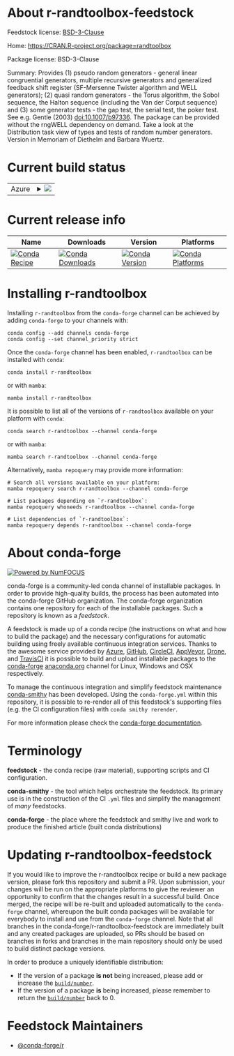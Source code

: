 About r-randtoolbox-feedstock
=============================

Feedstock license: [BSD-3-Clause](https://github.com/conda-forge/r-randtoolbox-feedstock/blob/main/LICENSE.txt)

Home: https://CRAN.R-project.org/package=randtoolbox

Package license: BSD-3-Clause

Summary: Provides (1) pseudo random generators - general linear congruential generators,  multiple recursive generators and generalized feedback shift register (SF-Mersenne Twister algorithm and WELL generators); (2) quasi random generators - the Torus algorithm, the Sobol sequence, the Halton sequence (including the Van der Corput sequence) and (3) some generator tests - the gap test, the serial test, the poker test. See e.g. Gentle (2003) <doi:10.1007/b97336>. The package can be provided without the rngWELL dependency on demand. Take a look at the Distribution task view of types and tests of random number generators. Version in Memoriam of Diethelm and Barbara Wuertz.

Current build status
====================


<table>
    
  <tr>
    <td>Azure</td>
    <td>
      <details>
        <summary>
          <a href="https://dev.azure.com/conda-forge/feedstock-builds/_build/latest?definitionId=1503&branchName=main">
            <img src="https://dev.azure.com/conda-forge/feedstock-builds/_apis/build/status/r-randtoolbox-feedstock?branchName=main">
          </a>
        </summary>
        <table>
          <thead><tr><th>Variant</th><th>Status</th></tr></thead>
          <tbody><tr>
              <td>linux_64_r_base4.3</td>
              <td>
                <a href="https://dev.azure.com/conda-forge/feedstock-builds/_build/latest?definitionId=1503&branchName=main">
                  <img src="https://dev.azure.com/conda-forge/feedstock-builds/_apis/build/status/r-randtoolbox-feedstock?branchName=main&jobName=linux&configuration=linux%20linux_64_r_base4.3" alt="variant">
                </a>
              </td>
            </tr><tr>
              <td>linux_64_r_base4.4</td>
              <td>
                <a href="https://dev.azure.com/conda-forge/feedstock-builds/_build/latest?definitionId=1503&branchName=main">
                  <img src="https://dev.azure.com/conda-forge/feedstock-builds/_apis/build/status/r-randtoolbox-feedstock?branchName=main&jobName=linux&configuration=linux%20linux_64_r_base4.4" alt="variant">
                </a>
              </td>
            </tr><tr>
              <td>osx_64_r_base4.3</td>
              <td>
                <a href="https://dev.azure.com/conda-forge/feedstock-builds/_build/latest?definitionId=1503&branchName=main">
                  <img src="https://dev.azure.com/conda-forge/feedstock-builds/_apis/build/status/r-randtoolbox-feedstock?branchName=main&jobName=osx&configuration=osx%20osx_64_r_base4.3" alt="variant">
                </a>
              </td>
            </tr><tr>
              <td>osx_64_r_base4.4</td>
              <td>
                <a href="https://dev.azure.com/conda-forge/feedstock-builds/_build/latest?definitionId=1503&branchName=main">
                  <img src="https://dev.azure.com/conda-forge/feedstock-builds/_apis/build/status/r-randtoolbox-feedstock?branchName=main&jobName=osx&configuration=osx%20osx_64_r_base4.4" alt="variant">
                </a>
              </td>
            </tr><tr>
              <td>osx_arm64_r_base4.3</td>
              <td>
                <a href="https://dev.azure.com/conda-forge/feedstock-builds/_build/latest?definitionId=1503&branchName=main">
                  <img src="https://dev.azure.com/conda-forge/feedstock-builds/_apis/build/status/r-randtoolbox-feedstock?branchName=main&jobName=osx&configuration=osx%20osx_arm64_r_base4.3" alt="variant">
                </a>
              </td>
            </tr><tr>
              <td>osx_arm64_r_base4.4</td>
              <td>
                <a href="https://dev.azure.com/conda-forge/feedstock-builds/_build/latest?definitionId=1503&branchName=main">
                  <img src="https://dev.azure.com/conda-forge/feedstock-builds/_apis/build/status/r-randtoolbox-feedstock?branchName=main&jobName=osx&configuration=osx%20osx_arm64_r_base4.4" alt="variant">
                </a>
              </td>
            </tr><tr>
              <td>win_64_r_base4.3</td>
              <td>
                <a href="https://dev.azure.com/conda-forge/feedstock-builds/_build/latest?definitionId=1503&branchName=main">
                  <img src="https://dev.azure.com/conda-forge/feedstock-builds/_apis/build/status/r-randtoolbox-feedstock?branchName=main&jobName=win&configuration=win%20win_64_r_base4.3" alt="variant">
                </a>
              </td>
            </tr><tr>
              <td>win_64_r_base4.4</td>
              <td>
                <a href="https://dev.azure.com/conda-forge/feedstock-builds/_build/latest?definitionId=1503&branchName=main">
                  <img src="https://dev.azure.com/conda-forge/feedstock-builds/_apis/build/status/r-randtoolbox-feedstock?branchName=main&jobName=win&configuration=win%20win_64_r_base4.4" alt="variant">
                </a>
              </td>
            </tr>
          </tbody>
        </table>
      </details>
    </td>
  </tr>
</table>

Current release info
====================

| Name | Downloads | Version | Platforms |
| --- | --- | --- | --- |
| [![Conda Recipe](https://img.shields.io/badge/recipe-r--randtoolbox-green.svg)](https://anaconda.org/conda-forge/r-randtoolbox) | [![Conda Downloads](https://img.shields.io/conda/dn/conda-forge/r-randtoolbox.svg)](https://anaconda.org/conda-forge/r-randtoolbox) | [![Conda Version](https://img.shields.io/conda/vn/conda-forge/r-randtoolbox.svg)](https://anaconda.org/conda-forge/r-randtoolbox) | [![Conda Platforms](https://img.shields.io/conda/pn/conda-forge/r-randtoolbox.svg)](https://anaconda.org/conda-forge/r-randtoolbox) |

Installing r-randtoolbox
========================

Installing `r-randtoolbox` from the `conda-forge` channel can be achieved by adding `conda-forge` to your channels with:

```
conda config --add channels conda-forge
conda config --set channel_priority strict
```

Once the `conda-forge` channel has been enabled, `r-randtoolbox` can be installed with `conda`:

```
conda install r-randtoolbox
```

or with `mamba`:

```
mamba install r-randtoolbox
```

It is possible to list all of the versions of `r-randtoolbox` available on your platform with `conda`:

```
conda search r-randtoolbox --channel conda-forge
```

or with `mamba`:

```
mamba search r-randtoolbox --channel conda-forge
```

Alternatively, `mamba repoquery` may provide more information:

```
# Search all versions available on your platform:
mamba repoquery search r-randtoolbox --channel conda-forge

# List packages depending on `r-randtoolbox`:
mamba repoquery whoneeds r-randtoolbox --channel conda-forge

# List dependencies of `r-randtoolbox`:
mamba repoquery depends r-randtoolbox --channel conda-forge
```


About conda-forge
=================

[![Powered by
NumFOCUS](https://img.shields.io/badge/powered%20by-NumFOCUS-orange.svg?style=flat&colorA=E1523D&colorB=007D8A)](https://numfocus.org)

conda-forge is a community-led conda channel of installable packages.
In order to provide high-quality builds, the process has been automated into the
conda-forge GitHub organization. The conda-forge organization contains one repository
for each of the installable packages. Such a repository is known as a *feedstock*.

A feedstock is made up of a conda recipe (the instructions on what and how to build
the package) and the necessary configurations for automatic building using freely
available continuous integration services. Thanks to the awesome service provided by
[Azure](https://azure.microsoft.com/en-us/services/devops/), [GitHub](https://github.com/),
[CircleCI](https://circleci.com/), [AppVeyor](https://www.appveyor.com/),
[Drone](https://cloud.drone.io/welcome), and [TravisCI](https://travis-ci.com/)
it is possible to build and upload installable packages to the
[conda-forge](https://anaconda.org/conda-forge) [anaconda.org](https://anaconda.org/)
channel for Linux, Windows and OSX respectively.

To manage the continuous integration and simplify feedstock maintenance
[conda-smithy](https://github.com/conda-forge/conda-smithy) has been developed.
Using the ``conda-forge.yml`` within this repository, it is possible to re-render all of
this feedstock's supporting files (e.g. the CI configuration files) with ``conda smithy rerender``.

For more information please check the [conda-forge documentation](https://conda-forge.org/docs/).

Terminology
===========

**feedstock** - the conda recipe (raw material), supporting scripts and CI configuration.

**conda-smithy** - the tool which helps orchestrate the feedstock.
                   Its primary use is in the construction of the CI ``.yml`` files
                   and simplify the management of *many* feedstocks.

**conda-forge** - the place where the feedstock and smithy live and work to
                  produce the finished article (built conda distributions)


Updating r-randtoolbox-feedstock
================================

If you would like to improve the r-randtoolbox recipe or build a new
package version, please fork this repository and submit a PR. Upon submission,
your changes will be run on the appropriate platforms to give the reviewer an
opportunity to confirm that the changes result in a successful build. Once
merged, the recipe will be re-built and uploaded automatically to the
`conda-forge` channel, whereupon the built conda packages will be available for
everybody to install and use from the `conda-forge` channel.
Note that all branches in the conda-forge/r-randtoolbox-feedstock are
immediately built and any created packages are uploaded, so PRs should be based
on branches in forks and branches in the main repository should only be used to
build distinct package versions.

In order to produce a uniquely identifiable distribution:
 * If the version of a package **is not** being increased, please add or increase
   the [``build/number``](https://docs.conda.io/projects/conda-build/en/latest/resources/define-metadata.html#build-number-and-string).
 * If the version of a package **is** being increased, please remember to return
   the [``build/number``](https://docs.conda.io/projects/conda-build/en/latest/resources/define-metadata.html#build-number-and-string)
   back to 0.

Feedstock Maintainers
=====================

* [@conda-forge/r](https://github.com/conda-forge/r/)

